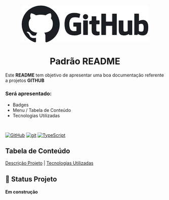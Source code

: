 <p width=100% align="center">
    <img src="./imagens/logo.png" width="400px">
 </p>

 <h1 id="descricaoprojeto" align="center"> Padrão README  </h1> 

 Este <b>README</b> tem objetivo de apresentar uma boa documentação referente a projetos <b>GITHUB</b>

### Será apresentado:

- Badges
- Menu / Tabela de Conteúdo
- Tecnologias Utilizadas

<br>

[![GitHub](https://img.shields.io/badge/--181717?logo=github&logoColor=ffffff)](https://github.com/) [![git](https://img.shields.io/badge/--F05032?logo=git&logoColor=ffffff)](http://git-scm.com/) [![TypeScript](https://img.shields.io/badge/--3178C6?logo=typescript&logoColor=ffffff)](https://www.typescriptlang.org/)
<br>

## Tabela de Conteúdo

<!-- <ul>
    <li><a href="#descricaoprojeto">Descrição Projeto</a></li>
     <li><a href="#tecnologia">Tecnologias Utilizadas</a></li>
</ul> -->

<a href="#descricaoprojeto">Descrição Projeto</a>
| <a href="#tecnologia">Tecnologias Utilizadas</a>

## :rocket: Status Projeto

<h4> Em construção </h>